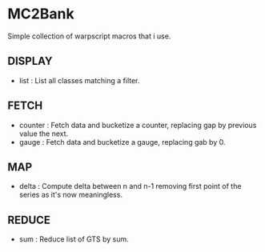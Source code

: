 # MC2Bank
Simple collection of warpscript macros that i use.

## DISPLAY
 - list : List all classes matching a filter.

## FETCH
 - counter : Fetch data and bucketize a counter, replacing gap by previous value the next.
 - gauge : Fetch data and bucketize a gauge, replacing gab by 0.

## MAP
 - delta : Compute delta between n and n-1 removing first point of the series as it's now meaningless. 

## REDUCE
 - sum : Reduce list of GTS by sum.
